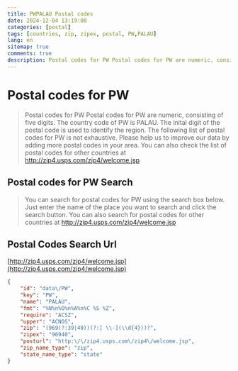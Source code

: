 ```yaml
---
title: PWPALAU Postal codes 
date: 2024-12-04 13:19:00
categories: [postal]
tags: [countries, zip, zipex, postal, PW,PALAU]
lang: en
sitemap: true
comments: true
description: Postal codes for PW Postal codes for PW are numeric, consisting of five digits. The country code of PW is PALAU. The inital digit of the postal code is used to identify the region. The following list of postal codes for PW is not exhaustive. Please help us to improve our data by adding more postal codes in your area. You can also check the list of postal codes for other countries at http://zip4.usps.com/zip4/welcome.jsp
---
```


# Postal codes for PW
> Postal codes for PW Postal codes for PW are numeric, consisting of five digits. The country code of PW is PALAU. The inital digit of the postal code is used to identify the region. The following list of postal codes for PW is not exhaustive. Please help us to improve our data by adding more postal codes in your area. You can also check the list of postal codes for other countries at http://zip4.usps.com/zip4/welcome.jsp

## Postal codes for PW Search 
> You can search for postal codes for PW using the search box below. Just enter the name of the place you want to search and click the search button. You can also search for postal codes for other countries at http://zip4.usps.com/zip4/welcome.jsp

## Postal Codes Search Url

[http://zip4.usps.com/zip4/welcome.jsp](http://zip4.usps.com/zip4/welcome.jsp)
```json
{
    "id": "data\/PW",
    "key": "PW",
    "name": "PALAU",
    "fmt": "%N%n%O%n%A%n%C %S %Z",
    "require": "ACSZ",
    "upper": "ACNOS",
    "zip": "(969(?:39|40))(?:[ \\-](\\d{4}))?",
    "zipex": "96940",
    "posturl": "http:\/\/zip4.usps.com\/zip4\/welcome.jsp",
    "zip_name_type": "zip",
    "state_name_type": "state"
}
```
